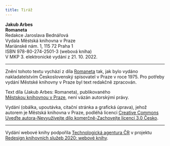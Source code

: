```yaml
---
title: Tiráž
---
```


**Jakub Arbes    
Romaneta**  
Redakce Jaroslava Bednářová  
Vydala Městská knihovna v Praze  
Mariánské nám. 1, 115 72 Praha 1  
ISBN 978-80-274-2501-3 (webová kniha)  
V MKP 3. elektronické vydání z 21. 10. 2022.

***

Znění tohoto textu vychází z díla [Romaneta](https://search.mlp.cz/cz/titul/romaneta/142424/#book-content) tak, jak bylo vydáno nakladatelstvím Československý spisovatel v Praze v roce 1975. Pro potřeby vydání Městské knihovny v Praze byl text redakčně zpracován.

Text díla (Jakub Arbes: Romaneta), publikovaného [Městskou knihovnou v Praze](https://www.mlp.cz/cz/), není vázán autorskými právy.

Vydání (obálka, upoutávka, citační stránka a grafická úprava), jehož autorem je Městská knihovna v Praze, podléhá licenci [Creative Commons Uveďte autora-Nevyužívejte dílo komerčně-Zachovejte licenci 3.0 Česko](https://creativecommons.org/licenses/by-nc-sa/3.0/cz/).


***

Vydání webové knihy podpořila [Technologická agentura ČR](https://www.tacr.cz/) v projektu [Redesign knihovních služeb 2020: webové knihy](https://starfos.tacr.cz/cs/project/TL04000391).